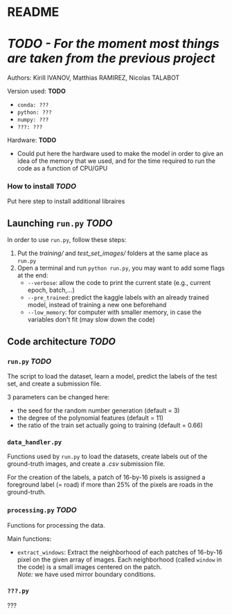 # README 
# *TODO - For the moment most things are taken from the previous project*
Authors: Kirill IVANOV, Matthias RAMIREZ, Nicolas TALABOT

Version used: **TODO**
* `conda: ???`
* `python: ???`
* `numpy: ???`
* `???: ???`

Hardware: **TODO**
* Could put here the hardware used to make the model in order to give an idea of the memory that we used, 
and for the time required to run the code as a function of CPU/GPU

### How to install *TODO*
Put here step to install additional libraires

## Launching `run.py` *TODO*
In order to use `run.py`, follow these steps:
1. Put the *training/* and *test_set_images/* folders at the same place as `run.py`
2. Open a terminal and run `python run.py`, you may want to add some flags at the end:
   * `--verbose`: allow the code to print the current state (e.g., current epoch, batch,...)
   * `--pre_trained`: predict the kaggle labels with an already trained model, instead of training a new one beforehand
   * `--low_memory`: for computer with smaller memory, in case the variables don't fit (may slow down the code)

## Code architecture *TODO*
### `run.py` *TODO*
The script to load the dataset, learn a model, predict the labels of the test set, and create a submission file.

3 parameters can be changed here:
* the seed for the random number generation (default = 3)
* the degree of the polynomial features (default = 11)
* the ratio of the train set actually going to training (default = 0.66)

### `data_handler.py`
Functions used by `run.py` to load the datasets, create labels out of the ground-truth images, and create a *.csv* submission file.

For the creation of the labels, a patch of 16-by-16 pixels is assigned a foreground label (= road) 
if more than 25% of the pixels are roads in the ground-truth.

### `processing.py` *TODO*
Functions for processing the data.

Main functions:
* `extract_windows`: Extract the neighborhood of each patches of 16-by-16 pixel on the given array of images.
Each neighborhood (called `window` in the code) is a small images centered on the patch.  
*Note:* we have used mirror boundary conditions.

### `???.py`
???

